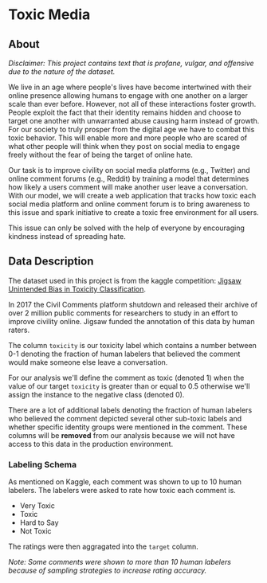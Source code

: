# Toxic Media

## About

*Disclaimer: This project contains text that is profane, vulgar, and offensive due to the nature of the dataset.*

We live in an age where people's lives have become intertwined with their online presence allowing humans to engage with one another on a larger scale than ever before.  However, not all of these interactions foster growth.  People exploit the fact that their identity remains hidden and choose to target one another with unwarranted abuse causing harm instead of growth.  For our society to truly prosper from the digital age we have to combat this toxic behavior.  This will enable more and more people who are scared of what other people will think when they post on social media to engage freely without the fear of being the target of online hate.  

Our task is to improve civility on social media platforms (e.g., Twitter) and online comment forums (e.g., Reddit) by training a model that determines how likely a users comment will make another user leave a conversation.  With our model, we will create a web application that tracks how toxic each social media platform and online comment forum is to bring awareness to this issue and spark initiative to create a toxic free environment for all users.  

This issue can only be solved with the help of everyone by encouraging kindness instead of spreading hate.

## Data Description
The dataset used in this project is from the kaggle competition: [Jigsaw Unintended Bias in Toxicity Classification](https://www.kaggle.com/c/jigsaw-unintended-bias-in-toxicity-classification/data).

In 2017 the Civil Comments platform shutdown and released their archive of over 2 million public comments for researchers to study in an effort to improve civility online. Jigsaw funded the annotation of this data by human raters. 

The column `toxicity` is our toxicity label which contains a number between 0-1 denoting the fraction of human labelers that believed the comment would make someone else leave a conversation. 

For our analysis we'll define the comment as toxic (denoted 1) when the value of our target `toxicity` is greater than or equal to 0.5 otherwise we'll assign the instance to the negative class (denoted 0).

There are a lot of additional labels denoting the fraction of human labelers who believed the comment depicted several other sub-toxic labels and whether specific identity groups were mentioned in the comment. These columns will be **removed** from our analysis because we will not have access to this data in the production environment.

### Labeling Schema
As mentioned on Kaggle, each comment was shown to up to 10 human labelers.  The labelers were asked to rate how toxic each comment is. 
* Very Toxic
* Toxic
* Hard to Say
* Not Toxic

The ratings were then aggragated into the `target` column.

*Note: Some comments were shown to more than 10 human labelers because of sampling strategies to increase rating accuracy.*